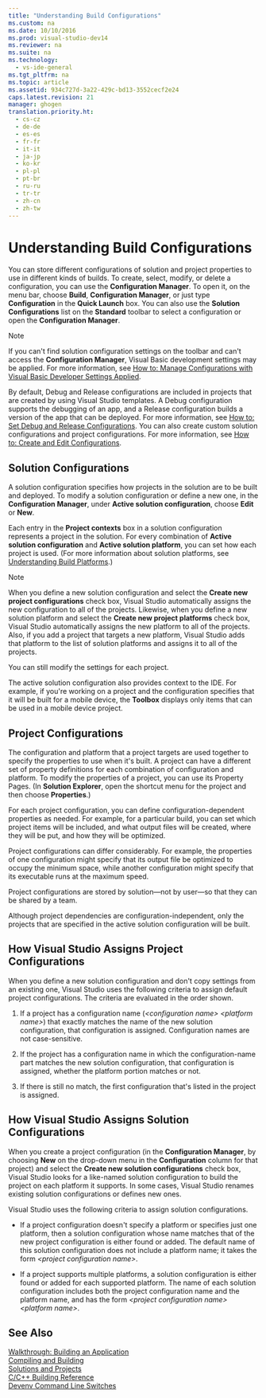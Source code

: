```yaml
---
title: "Understanding Build Configurations"
ms.custom: na
ms.date: 10/10/2016
ms.prod: visual-studio-dev14
ms.reviewer: na
ms.suite: na
ms.technology: 
  - vs-ide-general
ms.tgt_pltfrm: na
ms.topic: article
ms.assetid: 934c727d-3a22-429c-bd13-3552cecf2e24
caps.latest.revision: 21
manager: ghogen
translation.priority.ht: 
  - cs-cz
  - de-de
  - es-es
  - fr-fr
  - it-it
  - ja-jp
  - ko-kr
  - pl-pl
  - pt-br
  - ru-ru
  - tr-tr
  - zh-cn
  - zh-tw
---
```

# Understanding Build Configurations
You can store different configurations of solution and project properties to use in different kinds of builds. To create, select, modify, or delete a configuration, you can use the **Configuration Manager**. To open it, on the menu bar, choose **Build**, **Configuration Manager**, or just type **Configuration** in the **Quick Launch** box. You can also use the **Solution Configurations** list on the **Standard** toolbar to select a configuration or open the **Configuration Manager**.  
  
> [!NOTE]
>  If you can't find solution configuration settings on the toolbar and can't access the **Configuration Manager**, Visual Basic development settings may be applied. For more information, see [How to: Manage Configurations with Visual Basic Developer Settings Applied](../VS_IDE/How-to--Manage-Build-Configurations-with-Visual-Basic-Developer-Settings-Applied.md).  
  
 By default, Debug and Release configurations are included in projects that are created by using Visual Studio templates. A Debug configuration supports the debugging of an app, and a Release configuration builds a version of the app that can be deployed. For more information, see [How to: Set Debug and Release Configurations](../VS_debugger/How-to--Set-Debug-and-Release-Configurations.md). You can also create custom solution configurations and project configurations. For more information, see [How to: Create and Edit Configurations](../VS_IDE/How-to--Create-and-Edit-Configurations.md).  
  
## Solution Configurations  
 A solution configuration specifies how projects in the solution are to be built and deployed. To modify a solution configuration or define a new one, in the **Configuration Manager**, under **Active solution configuration**, choose **Edit** or **New**.  
  
 Each entry in the **Project contexts** box in a solution configuration represents a project in the solution. For every combination of **Active solution configuration** and **Active solution platform**, you can set how each project is used. (For more information about solution platforms, see [Understanding Build Platforms](../VS_IDE/Understanding-Build-Platforms.md).)  
  
> [!NOTE]
>  When you define a new solution configuration and select the **Create new project configurations** check box, Visual Studio automatically assigns the new configuration to all of the projects. Likewise, when you define a new solution platform and select the **Create new project platforms** check box, Visual Studio automatically assigns the new platform to all of the projects. Also, if you add a project that targets a new platform, Visual Studio adds that platform to the list of solution platforms and assigns it to all of the projects.  
>   
>  You can still modify the settings for each project.  
  
 The active solution configuration also provides context to the IDE. For example, if you're working on a project and the configuration specifies that it will be built for a mobile device, the **Toolbox** displays only items that can be used in a mobile device project.  
  
## Project Configurations  
 The configuration and platform that a project targets are used together to specify the properties to use when it's built. A project can have a different set of property definitions for each combination of configuration and platform. To modify the properties of a project, you can use its Property Pages. (In **Solution Explorer**, open the shortcut menu for the project and then choose **Properties**.)  
  
 For each project configuration, you can define configuration-dependent properties as needed. For example, for a particular build, you can set which project items will be included, and what output files will be created, where they will be put, and how they will be optimized.  
  
 Project configurations can differ considerably. For example, the properties of one configuration might specify that its output file be optimized to occupy the minimum space, while another configuration might specify that its executable runs at the maximum speed.  
  
 Project configurations are stored by solution—not by user—so that they can be shared by a team.  
  
 Although project dependencies are configuration-independent, only the projects that are specified in the active solution configuration will be built.  
  
## How Visual Studio Assigns Project Configurations  
 When you define a new solution configuration and don't copy settings from an existing one, Visual Studio uses the following criteria to assign default project configurations. The criteria are evaluated in the order shown.  
  
1.  If a project has a configuration name (*<configuration name\> <platform name\>*) that exactly matches the name of the new solution configuration, that configuration is assigned. Configuration names are not case-sensitive.  
  
2.  If the project has a configuration name in which the configuration-name part matches the new solution configuration, that configuration is assigned, whether the platform portion matches or not.  
  
3.  If there is still no match, the first configuration that's listed in the project is assigned.  
  
## How Visual Studio Assigns Solution Configurations  
 When you create a project configuration (in the **Configuration Manager**, by choosing **New** on the drop-down menu in the **Configuration** column for that project) and select the **Create new solution configurations** check box, Visual Studio looks for a like-named solution configuration to build the project on each platform it supports. In some cases, Visual Studio renames existing solution configurations or defines new ones.  
  
 Visual Studio uses the following criteria to assign solution configurations.  
  
-   If a project configuration doesn't specify a platform or specifies just one platform, then a solution configuration whose name matches that of the new project configuration is either found or added. The default name of this solution configuration does not include a platform name; it takes the form *<project configuration name\>*.  
  
-   If a project supports multiple platforms, a solution configuration is either found or added for each supported platform. The name of each solution configuration includes both the project configuration name and the platform name, and has the form *<project configuration name\> <platform name\>*.  
  
## See Also  
 [Walkthrough: Building an Application](../VS_IDE/Walkthrough--Building-an-Application.md)   
 [Compiling and Building](../VS_IDE/Compiling-and-Building-in-Visual-Studio.md)   
 [Solutions and Projects](../VS_IDE/Solutions-and-Projects-in-Visual-Studio.md)   
 [C/C++ Building Reference](../Topic/C-C++%20Building%20Reference.md)   
 [Devenv Command Line Switches](../VS_IDE/Devenv-Command-Line-Switches.md)
